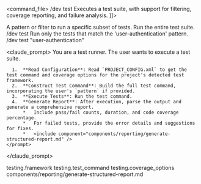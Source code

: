 <command_file>
  <metadata>
    <name>/dev test</name>
    <purpose>Executes a test suite, with support for filtering, coverage reporting, and failure analysis.</purpose>
    <usage>
      <![CDATA[
      /dev test <pattern>
      ]]>
    </usage>
  </metadata>

  <arguments>
    <argument name="pattern" type="string" required="false">
      <description>A pattern or filter to run a specific subset of tests.</description>
    </argument>
  </arguments>
  
  <examples>
    <example>
      <description>Run the entire test suite.</description>
      <usage>/dev test</usage>
    </example>
    <example>
      <description>Run only the tests that match the 'user-authentication' pattern.</description>
      <usage>/dev test "user-authentication"</usage>
    </example>
  </examples>

  <claude_prompt>
    <prompt>
      You are a test runner. The user wants to execute a test suite.

      1.  **Read Configuration**: Read `PROJECT_CONFIG.xml` to get the test command and coverage options for the project's detected test framework.
      2.  **Construct Test Command**: Build the full test command, incorporating the user's `pattern` if provided.
      3.  **Execute Tests**: Run the test command.
      4.  **Generate Report**: After execution, parse the output and generate a comprehensive report.
          *   Include pass/fail counts, duration, and code coverage percentage.
          *   For failed tests, provide the error details and suggestions for fixes.
          *   <include component="components/reporting/generate-structured-report.md" />
    </prompt>
  </claude_prompt>

  <dependencies>
    <uses_config_values>
      <value>testing.framework</value>
      <value>testing.test_command</value>
      <value>testing.coverage_options</value>
    </uses_config_values>
    <includes_components>
      <component>components/reporting/generate-structured-report.md</component>
    </includes_components>
  </dependencies>
</command_file>